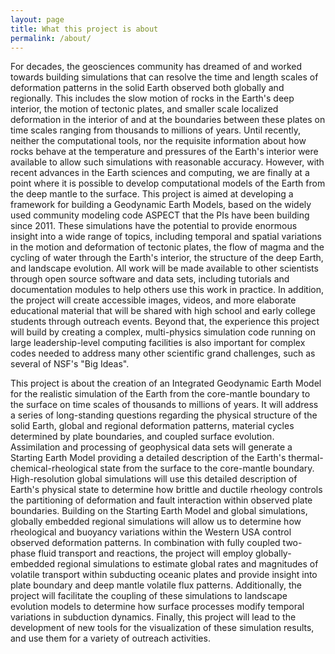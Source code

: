```yaml
---
layout: page
title: What this project is about
permalink: /about/
---
```


For decades, the geosciences community has dreamed of and worked
towards building simulations that can resolve the time and length
scales of deformation patterns in the solid Earth observed both
globally and regionally. This includes the slow motion of rocks in the
Earth's deep interior, the motion of tectonic plates, and smaller
scale localized deformation in the interior of and at the boundaries
between these plates on time scales ranging from thousands to millions
of years. Until recently, neither the computational tools, nor the
requisite information about how rocks behave at the temperature and
pressures of the Earth's interior were available to allow such
simulations with reasonable accuracy. However, with recent advances in
the Earth sciences and computing, we are finally at a point where it
is possible to develop computational models of the Earth from the deep
mantle to the surface. This project is aimed at developing a framework for
building a Geodynamic Earth Models, based on the widely used community
modeling code ASPECT that the PIs have been building since 2011. These
simulations have the potential to provide enormous
insight into a wide range of topics, including temporal and spatial
variations in the motion and deformation of tectonic plates, the flow
of magma and the cycling of water through the Earth's interior, the
structure of the deep Earth, and landscape evolution. All work will be
made available to other scientists through open source software and
data sets, including tutorials and documentation modules to help
others use this work in practice. In addition, the project will create
accessible images, videos, and more elaborate educational material
that will be shared with high school and early college students
through outreach events. Beyond that, the experience this project will
build by creating a complex, multi-physics simulation code running on
large leadership-level computing facilities is also important for
complex codes needed to address many other scientific grand
challenges, such as several of NSF's "Big Ideas".

This project is about the creation of an Integrated Geodynamic Earth
Model for the realistic simulation of the Earth from the core-mantle
boundary to the surface on time scales of thousands to millions of
years. It will address a series of long-standing questions regarding
the physical structure of the solid Earth, global and regional
deformation patterns, material cycles determined by plate boundaries,
and coupled surface evolution. Assimilation and processing of
geophysical data sets will generate a Starting Earth Model providing a
detailed description of the Earth's thermal-chemical-rheological state
from the surface to the core-mantle boundary. High-resolution global
simulations will use this detailed description of Earth's physical
state to determine how brittle and ductile rheology controls the
partitioning of deformation and fault interaction within observed
plate boundaries. Building on the Starting Earth Model and global
simulations, globally embedded regional simulations will allow us to
determine how rheological and buoyancy variations within the Western
USA control observed deformation patterns. In combination with fully
coupled two-phase fluid transport and reactions, the project will
employ globally-embedded regional simulations to estimate global rates
and magnitudes of volatile transport within subducting oceanic plates
and provide insight into plate boundary and deep mantle volatile flux
patterns. Additionally, the project will facilitate the coupling of
these simulations to landscape evolution models to determine how
surface processes modify temporal variations in subduction
dynamics. Finally, this project will lead to the development of new
tools for the visualization of these simulation results, and use them
for a variety of outreach activities.
